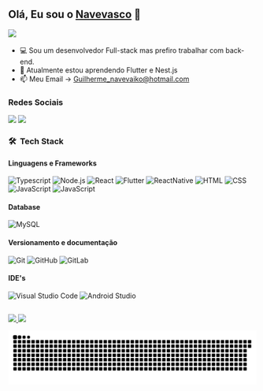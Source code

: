 ## Olá, Eu sou o [Navevasco](https://github.com/Navevasko) 👋

<p align="left">
  
  <a href="https://www.linkedin.com/in/guilherme-navevaiko-moreira-b17ba2211/" alt="Linkedin">
    <img src="https://img.shields.io/badge/LinkedIn-0077B5?style=for-the-badge&logo=linkedin&logoColor=white"/>
  </a>
</p>

- 💻 Sou um desenvolvedor Full-stack mas prefiro trabalhar com back-end.
- 🌱 Atualmente estou aprendendo Flutter e Nest.js
- 📫 Meu Email -> Guilherme_navevaiko@hotmail.com

### Redes Sociais

  <a href="https://www.instagram.com/naveveko/" target="_blank"><img src="https://img.shields.io/badge/-Instagram-%23E4405F?style=for-the-badge&logo=instagram&logoColor=white" target="_blank"></a>
 <a href="https://t.me/Naveveko" target="_blank"><img src="https://img.shields.io/badge/Telegram-2CA5E0?style=for-the-badge&logo=telegram&logoColor=white" target="_blank"></a>

### 🛠 &nbsp;Tech Stack
 
  #### Linguagens e Frameworks

![Typescript](https://img.shields.io/badge/TypeScript-007ACC?style=for-the-badge&logo=typescript&logoColor=white)
![Node.js](https://img.shields.io/badge/Node.js-43853D?style=for-the-badge&logo=ts-node&logoColor=white)
![React](https://img.shields.io/badge/React-20232A?style=for-the-badge&logo=react&logoColor=61DAFB)
![Flutter](https://img.shields.io/badge/Flutter-%2302569B.svg?style=for-the-badge&logo=Flutter&logoColor=white)
![ReactNative](https://img.shields.io/badge/React--Native-20232A?style=for-the-badge&logo=react-native&logoColor=61DAFB)
![HTML](https://img.shields.io/badge/HTML5-E34F26?style=for-the-badge&logo=html5&logoColor=white)
![CSS](https://img.shields.io/badge/CSS3-1572B6?style=for-the-badge&logo=css3&logoColor=white)
![JavaScript](https://img.shields.io/badge/JavaScript-F7DF1E?style=for-the-badge&logo=javascript&logoColor=black)
![JavaScript]([https://img.shields.io/badge/JavaScript-F7DF1E?style=for-the-badge&logo=javascript&logoColor=black](https://img.shields.io/badge/NestJS-E0234E.svg?style=for-the-badge&logo=NestJS&logoColor=white))

#### Database

![MySQL](https://img.shields.io/badge/MySQL-00000F?style=for-the-badge&logo=mysql&logoColor=white)

#### Versionamento e documentação

![Git](https://img.shields.io/badge/Git-F05032?style=for-the-badge&logo=git&logoColor=white)
![GitHub](https://img.shields.io/badge/GitHub-100000?style=for-the-badge&logo=github&logoColor=white)
![GitLab](https://img.shields.io/badge/GitLab-330F63?style=for-the-badge&logo=gitlab&logoColor=white)

#### IDE's

![Visual Studio Code](https://img.shields.io/badge/Visual_Studio_Code-0078D4?style=for-the-badge&logo=visual%20studio%20code&logoColor=white)
![Android Studio](https://img.shields.io/badge/Android%20Studio-3DDC84.svg?style=for-the-badge&logo=android-studio&logoColor=white)

  
  ## 
  
  <p>
<a href="https://github.com/Navevasko">
  <img height="180em" src="https://github-readme-stats.vercel.app/api?username=Navevasko&show_icons=true&theme=dracula" />
  <img height="180em" src="https://github-readme-stats-eight-theta.vercel.app/api/top-langs/?username=Navevasko&theme=dracula&layout=compact&exclude_lang=java+r" />
</a>
</p>
 
  ![Snake animation](https://github.com/Navevasko/Navevasko/blob/output/github-contribution-grid-snake.svg)


